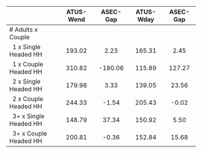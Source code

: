 
|                      |    ATUS-Wend |     ASEC-Gap |    ATUS-Wday |     ASEC-Gap |
| -------------------- | :----------: | :----------: | :----------: | :----------: |
| # Adults x Couple    |              |              |              |              |
| &nbsp;&nbsp;1 x Single Headed HH |       193.02 |         2.23 |       165.31 |         2.45 |
| &nbsp;&nbsp;1 x Couple Headed HH |       310.82 |      -180.06 |       115.89 |       127.27 |
| &nbsp;&nbsp;2 x Single Headed HH |       179.98 |         3.33 |       139.05 |        23.56 |
| &nbsp;&nbsp;2 x Couple Headed HH |       244.33 |        -1.54 |       205.43 |        -0.02 |
| &nbsp;&nbsp;3+ x Single Headed HH |       148.79 |        37.34 |       150.92 |         5.50 |
| &nbsp;&nbsp;3+ x Couple Headed HH |       200.81 |        -0.36 |       152.84 |        15.68 |

